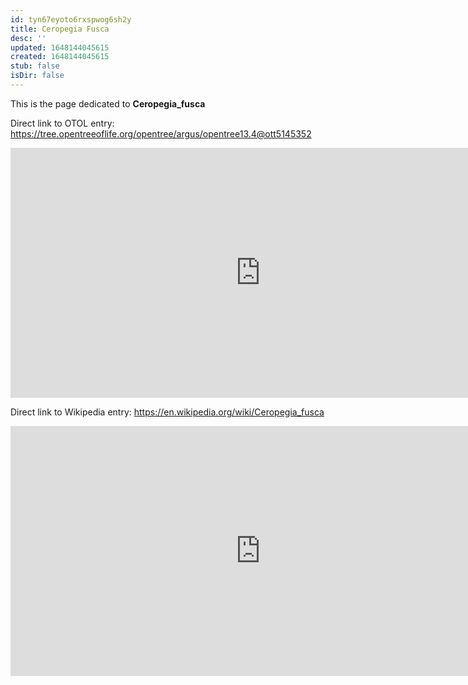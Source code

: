 ```yaml
---
id: tyn67eyoto6rxspwog6sh2y
title: Ceropegia Fusca
desc: ''
updated: 1648144045615
created: 1648144045615
stub: false
isDir: false
---
```

This is the page dedicated to **Ceropegia_fusca**


Direct link to OTOL entry: https://tree.opentreeoflife.org/opentree/argus/opentree13.4@ott5145352



<html>
    <body>
    <iframe src="https://tree.opentreeoflife.org/opentree/argus/opentree13.4@ott5145352"
    width="800" height="400" frameborder="0" allowfullscreen> </iframe>
    </body>
</html>
    


Direct link to Wikipedia entry: https://en.wikipedia.org/wiki/Ceropegia_fusca



<html>
    <body>
    <iframe src="https://en.wikipedia.org/wiki/Ceropegia_fusca"
    width="800" height="400" frameborder="0" allowfullscreen> </iframe>
    </body>
</html>
    
